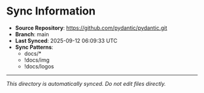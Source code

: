 # Sync Information

- **Source Repository**: https://github.com/pydantic/pydantic.git
- **Branch**: main
- **Last Synced**: 2025-09-12 06:09:33 UTC
- **Sync Patterns**:
  - docs/*
  - !docs/img
  - !docs/logos

---
*This directory is automatically synced. Do not edit files directly.*

